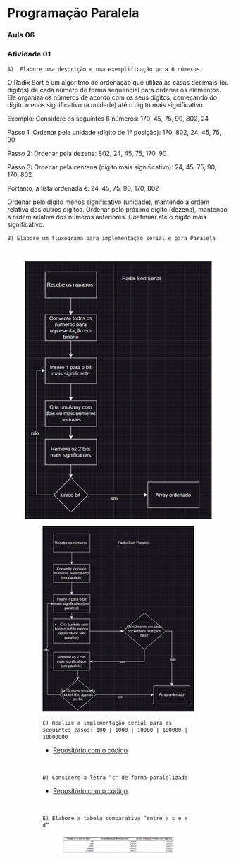 # Programação Paralela

### Aula 06

### Atividade 01

    A)  Elabore uma descrição e uma exemplificação para 6 números.
O Radix Sort é um algoritmo de ordenação que utiliza as casas decimais (ou dígitos) de cada número de forma sequencial para ordenar os elementos. Ele organiza os números de acordo com os seus dígitos, começando do dígito menos significativo (a unidade) até o dígito mais significativo.

Exemplo:
Considere os seguintes 6 números:
170, 45, 75, 90, 802, 24

Passo 1: Ordenar pela unidade (dígito de 1º posição):
170, 802, 24, 45, 75, 90

Passo 2: Ordenar pela dezena:
802, 24, 45, 75, 170, 90

Passo 3: Ordenar pela centena (dígito mais significativo):
24, 45, 75, 90, 170, 802

Portanto, a lista ordenada é:
24, 45, 75, 90, 170, 802


Ordenar pelo dígito menos significativo (unidade), mantendo a ordem relativa dos outros dígitos.
Ordenar pelo próximo dígito (dezena), mantendo a ordem relativa dos números anteriores.
Continuar até o dígito mais significativo.







    B) Elabore um fluxograma para implementação serial e para Paralela


<br>

<figure>

  <img src="Fluxograma 01.png" alt="Image">

<br>

<figure>

  <img src="Fluxograma 02.png" alt="Image">


<br>

    C) Realize a implementação serial para os seguintes casos: 100 | 1000 | 10000 | 100000 | 10000000

- [Repositório com o código](https://github.com/KayssonGabriel/RadixSerial)

<br>

    D) Considere a letra “c" de forma paralelizada 

- [Repositório com o código](https://github.com/KayssonGabriel/RadixParalelo)

<br>

    E) Elabore a tabela comparativa “entre a c e a d”



<figure>

  <img src="Tabela.png" alt="table">







